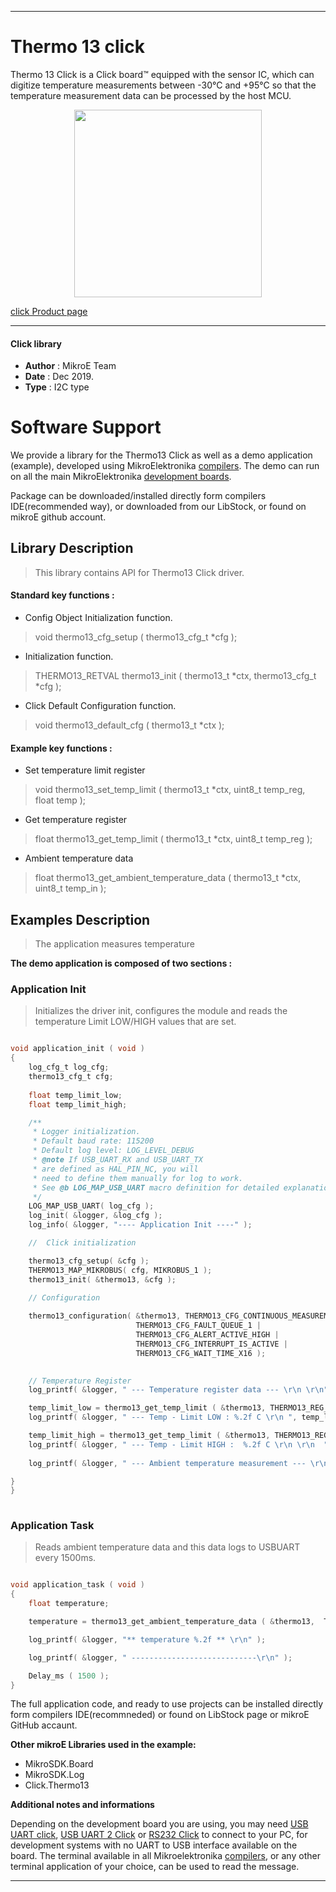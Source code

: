 
---
# Thermo 13 click

Thermo 13 Click is a Click board™ equipped with the sensor IC, which can digitize temperature measurements between -30°C and +95°C so that the temperature measurement data can be processed by the host MCU.

<p align="center">
  <img src="https://download.mikroe.com/images/click_for_ide/thermo13_click.png" height=300px>
</p>

[click Product page](https://www.mikroe.com/thermo-13-click)

---


#### Click library 

- **Author**        : MikroE Team
- **Date**          : Dec 2019.
- **Type**          : I2C type


# Software Support

We provide a library for the Thermo13 Click 
as well as a demo application (example), developed using MikroElektronika 
[compilers](https://shop.mikroe.com/compilers). 
The demo can run on all the main MikroElektronika [development boards](https://shop.mikroe.com/development-boards).

Package can be downloaded/installed directly form compilers IDE(recommended way), or downloaded from our LibStock, or found on mikroE github account. 

## Library Description

> This library contains API for Thermo13 Click driver.

#### Standard key functions :

- Config Object Initialization function.
> void thermo13_cfg_setup ( thermo13_cfg_t *cfg ); 
 
- Initialization function.
> THERMO13_RETVAL thermo13_init ( thermo13_t *ctx, thermo13_cfg_t *cfg );

- Click Default Configuration function.
> void thermo13_default_cfg ( thermo13_t *ctx );


#### Example key functions :

- Set temperature limit register
> void thermo13_set_temp_limit ( thermo13_t *ctx, uint8_t temp_reg, float temp );
 
- Get temperature register
> float thermo13_get_temp_limit ( thermo13_t *ctx, uint8_t temp_reg );

- Ambient temperature data
> float thermo13_get_ambient_temperature_data ( thermo13_t *ctx, uint8_t temp_in );

## Examples Description

> The application measures temperature 

**The demo application is composed of two sections :**

### Application Init 

>Initializes the driver init, configures the module and reads the temperature Limit LOW/HIGH values that are set.


```c

void application_init ( void )
{
    log_cfg_t log_cfg;
    thermo13_cfg_t cfg;
    
    float temp_limit_low;
    float temp_limit_high;

    /** 
     * Logger initialization.
     * Default baud rate: 115200
     * Default log level: LOG_LEVEL_DEBUG
     * @note If USB_UART_RX and USB_UART_TX 
     * are defined as HAL_PIN_NC, you will 
     * need to define them manually for log to work. 
     * See @b LOG_MAP_USB_UART macro definition for detailed explanation.
     */
    LOG_MAP_USB_UART( log_cfg );
    log_init( &logger, &log_cfg );
    log_info( &logger, "---- Application Init ----" );

    //  Click initialization

    thermo13_cfg_setup( &cfg );
    THERMO13_MAP_MIKROBUS( cfg, MIKROBUS_1 );
    thermo13_init( &thermo13, &cfg );

    // Configuration 
   
    thermo13_configuration( &thermo13, THERMO13_CFG_CONTINUOUS_MEASUREMENT |
                            THERMO13_CFG_FAULT_QUEUE_1 |
                            THERMO13_CFG_ALERT_ACTIVE_HIGH |
                            THERMO13_CFG_INTERRUPT_IS_ACTIVE |
                            THERMO13_CFG_WAIT_TIME_X16 );

        
    // Temperature Register
    log_printf( &logger, " --- Temperature register data --- \r\n \r\n" );

    temp_limit_low = thermo13_get_temp_limit ( &thermo13, THERMO13_REG_TEMPERATURE_LIMIT_LOW );
    log_printf( &logger, " --- Temp - Limit LOW : %.2f C \r\n ", temp_limit_low );

    temp_limit_high = thermo13_get_temp_limit ( &thermo13, THERMO13_REG_TEMPERATURE_LIMIT_HIGH );
    log_printf( &logger, " --- Temp - Limit HIGH :  %.2f C \r\n \r\n  ", temp_limit_high );
    
    log_printf( &logger, " --- Ambient temperature measurement --- \r\n " );

}
}
  
```

### Application Task

>Reads ambient temperature data and this data logs to USBUART every 1500ms.

```c

void application_task ( void )
{
    float temperature;

    temperature = thermo13_get_ambient_temperature_data ( &thermo13,  THERMO13_TEMP_IN_CELSIUS );

    log_printf( &logger, "** temperature %.2f ** \r\n" );

    log_printf( &logger, " ----------------------------\r\n" );

    Delay_ms ( 1500 );
}

```

The full application code, and ready to use projects can be  installed directly form compilers IDE(recommneded) or found on LibStock page or mikroE GitHub accaunt.

**Other mikroE Libraries used in the example:** 

- MikroSDK.Board
- MikroSDK.Log
- Click.Thermo13

**Additional notes and informations**

Depending on the development board you are using, you may need 
[USB UART click](https://shop.mikroe.com/usb-uart-click), 
[USB UART 2 Click](https://shop.mikroe.com/usb-uart-2-click) or 
[RS232 Click](https://shop.mikroe.com/rs232-click) to connect to your PC, for 
development systems with no UART to USB interface available on the board. The 
terminal available in all Mikroelektronika 
[compilers](https://shop.mikroe.com/compilers), or any other terminal application 
of your choice, can be used to read the message.



---